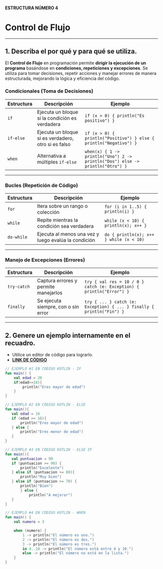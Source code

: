 #### ESTRUCTURA NÚMERO 4  
# Control de Flujo  

---  

## 1. Describa el por qué y para qué se utiliza.  
El **Control de Flujo** en programación permite **dirigir la ejecución de un programa** basándose en **condiciones, repeticiones y excepciones**. Se utiliza para tomar decisiones, repetir acciones y manejar errores de manera estructurada, mejorando la lógica y eficiencia del código.  

### **Condicionales (Toma de Decisiones)**  

| Estructura | Descripción | Ejemplo |
|------------|------------|---------|
| `if` | Ejecuta un bloque si la condición es verdadera | `if (x > 0) { println("Es positivo") }` |
| `if-else` | Ejecuta un bloque si es verdadero, otro si es falso | `if (x > 0) { println("Positivo") } else { println("Negativo") }` |
| `when` | Alternativa a múltiples `if-else` | `when(x) { 1 -> println("Uno") 2 -> println("Dos") else -> println("Otro") }` |

---

### **Bucles (Repetición de Código)**  

| Estructura | Descripción | Ejemplo |
|------------|------------|---------|
| `for` | Itera sobre un rango o colección | `for (i in 1..5) { println(i) }` |
| `while` | Repite mientras la condición sea verdadera | `while (x < 10) { println(x); x++ }` |
| `do-while` | Ejecuta al menos una vez y luego evalúa la condición | `do { println(x); x++ } while (x < 10)` |

---

### **Manejo de Excepciones (Errores)**  

| Estructura | Descripción | Ejemplo |
|------------|------------|---------|
| `try-catch` | Captura errores y permite manejarlos | `try { val res = 10 / 0 } catch (e: Exception) { println("Error") }` |
| `finally` | Se ejecuta siempre, con o sin error | `try { ... } catch (e: Exception) { ... } finally { println("Fin") }` |

---

## 2. Genere un ejemplo internamente en el recuadro.  
- Utilice un editor de código para lograrlo.
- **[LINK DE CÓDIGO](https://pl.kotl.in/dLtTjMH1P?readOnly=true&theme=darcula)**

```kotlin
// EJEMPLO #1 EN CÓDIGO KOTLIN - IF
fun main() {
    val edad = 20
    if(edad>=18){
        println("Eres mayor de edad")
    }
}
```
```Kotlin
// EJEMPLO #2 EN CÓDIGO KOTLIN - ELSE
fun main(){
   val edad = 16
   if (edad >= 18){
       println("Eres mayor de edad")
   } else {
       println("Eres menor de edad")
   }
}
```
```Kotlin
// EJEMPLO #3 EN CÓDIGO KOTLIN - ELSE IF
fun main(){
   val puntuacion = 90
   if (puntuacion >= 90) {
       println("Excelente")
   } else if (puntuacion >= 80){
       println("Muy bien")
   } else if (puntuacion >= 70) {
       println("Bien")
       } else {
           println("A mejorar")
   }
}
```
```Kotlin
// EJEMPLO #4 EN CÓDIGO KOTLIN - WHEN
fun main() {
    val numero = 3

    when (numero) {
        1 -> println("El número es uno.")
        2 -> println("El número es dos.")
        3 -> println("El número es tres.")
        in 4..10 -> println("El número está entre 4 y 10.")
        else -> println("El número no está en la lista.")
    }
}
```






